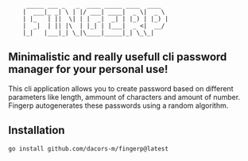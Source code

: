 ```
     _____ ___ _   _  ____ _____ ____  ____
    |  ___|_ _| \ | |/ ___| ____|  _ \|  _ \
    | |_   | ||  \| | |  _|  _| | |_) | |_) |
    |  _|  | || |\  | |_| | |___|  _ <|  __/
    |_|   |___|_| \_|\____|_____|_| \_\_|

```
## Minimalistic and really usefull cli password manager for your personal use!
This cli application allows you to create password based on different parameters
like length, ammount of characters and amount of number. Fingerp autogenerates these
passwords using a random algorithm.

## Installation
```
go install github.com/dacors-m/fingerp@latest
```
